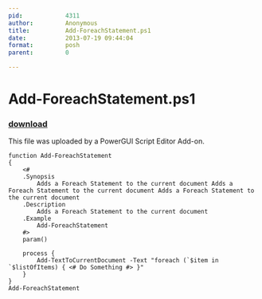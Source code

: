 ```yaml
---
pid:            4311
author:         Anonymous
title:          Add-ForeachStatement.ps1
date:           2013-07-19 09:44:04
format:         posh
parent:         0

---
```


# Add-ForeachStatement.ps1

### [download](//scripts/4311.ps1)

This file was uploaded by a PowerGUI Script Editor Add-on.

```posh
function Add-ForeachStatement
{
    <#
    .Synopsis
        Adds a Foreach Statement to the current document Adds a Foreach Statement to the current document Adds a Foreach Statement to the current document
    .Description
        Adds a Foreach Statement to the current document
    .Example
        Add-ForeachStatement    
    #>
    param()
	
	process {
		Add-TextToCurrentDocument -Text "foreach (`$item in `$listOfItems) { <# Do Something #> }"	
	}	
}
Add-ForeachStatement
```
